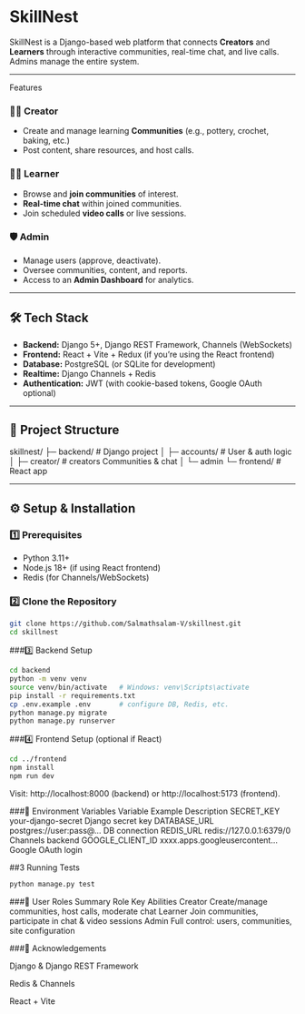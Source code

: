 # SkillNest

SkillNest is a Django-based web platform that connects **Creators** and **Learners** through interactive communities, real-time chat, and live calls.  
Admins manage the entire system.

---

 Features

### 👩‍🎨 Creator
- Create and manage learning **Communities** (e.g., pottery, crochet, baking, etc.)
- Post content, share resources, and host calls.

### 🧑‍🎓 Learner
- Browse and **join communities** of interest.
- **Real-time chat** within joined communities.
- Join scheduled **video calls** or live sessions.

### 🛡️ Admin
- Manage users (approve, deactivate).
- Oversee communities, content, and reports.
- Access to an **Admin Dashboard** for analytics.

---

## 🛠️ Tech Stack
- **Backend:** Django 5+, Django REST Framework, Channels (WebSockets)
- **Frontend:** React + Vite + Redux (if you’re using the React frontend)
- **Database:** PostgreSQL (or SQLite for development)
- **Realtime:** Django Channels + Redis
- **Authentication:** JWT (with cookie-based tokens, Google OAuth optional)

---

## 📂 Project Structure

skillnest/
├─ backend/ # Django project
│ ├─ accounts/ # User & auth logic
│ ├─ creator/ # creators Communities & chat
│ └─ admin
└─ frontend/ # React app


---

## ⚙️ Setup & Installation

### 1️⃣ Prerequisites
- Python 3.11+
- Node.js 18+ (if using React frontend)
- Redis (for Channels/WebSockets)

### 2️⃣ Clone the Repository
```bash
git clone https://github.com/Salmathsalam-V/skillnest.git
cd skillnest
```

###3️⃣ Backend Setup
```bash
cd backend
python -m venv venv
source venv/bin/activate   # Windows: venv\Scripts\activate
pip install -r requirements.txt
cp .env.example .env       # configure DB, Redis, etc.
python manage.py migrate
python manage.py runserver
```
###4️⃣ Frontend Setup (optional if React)
```bash
cd ../frontend
npm install
npm run dev
```

Visit: http://localhost:8000 (backend) or http://localhost:5173 (frontend).


###🔑 Environment Variables
Variable	Example	Description
SECRET_KEY	your-django-secret	Django secret key
DATABASE_URL	postgres://user:pass@...	DB connection
REDIS_URL	redis://127.0.0.1:6379/0	Channels backend
GOOGLE_CLIENT_ID	xxxx.apps.googleusercontent…	Google OAuth login

##3 Running Tests
```bash
python manage.py test
```

###👥 User Roles Summary
Role	Key Abilities
Creator	Create/manage communities, host calls, moderate chat
Learner	Join communities, participate in chat & video sessions
Admin	Full control: users, communities, site configuration

###🌟 Acknowledgements

Django & Django REST Framework

Redis & Channels

React + Vite

